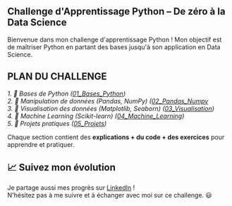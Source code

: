 
## Challenge d'Apprentissage Python – De zéro à la Data Science

Bienvenue dans mon challenge d'apprentissage Python ! Mon objectif est de maîtriser Python en partant des bases jusqu'à son application en Data Science. 

##  PLAN DU CHALLENGE

_1. 🔹 Bases de Python ([01_Bases_Python](Python-Challenge-Data-Scientis/01_Bases_Python))   
2. 🔹 Manipulation de données (Pandas, NumPy) ([02_Pandas_Numpy](Python-Challenge-Data-Scientis/02_Pandas_Numpy)   
3. 🔹 Visualisation des données (Matplotlib, Seaborn) ([03_Visualisation](Python-Challenge-Data-Scientis/03_Visualisation))   
4. 🔹 Machine Learning (Scikit-learn) ([04_Machine_Learning](Python-Challenge-Data-Scientis/04_Machine_Learning))    
5. 🔹 Projets pratiques ([05_Projets](Python-Challenge-Data-Scientis/05_Projets))_

Chaque section contient des **explications + du code + des exercices** pour apprendre et pratiquer. 


## 📈 Suivez mon évolution

Je partage aussi mes progrès sur [LinkedIn](https://www.linkedin.com/in/narcisse-dalko-ab070b2a4) !  
N'hésitez pas à me suivre et à échanger avec moi sur ce challenge. 😃

